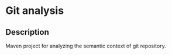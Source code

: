 # Git analysis

## Description

Maven project for analyzing the semantic context of git repository.

